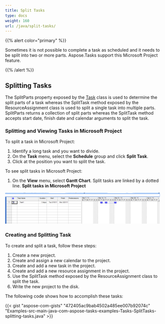 ```yaml
---
title: Split Tasks
type: docs
weight: 160
url: /java/split-tasks/
---
```


{{% alert color="primary" %}} 

Sometimes it is not possible to complete a task as scheduled and it needs to be split into two or more parts. Aspose.Tasks support this Microsoft Project feature.

{{% /alert %}} 
## **Splitting Tasks**
The SplitParts property exposed by the [Task](https://apireference.aspose.com/tasks/java/com.aspose.tasks/Task/) class is used to determine the split parts of a task whereas the SplitTask method exposed by the ResourceAssignment class is used to split a single task into multiple parts. SplitParts returns a collection of split parts whereas the SplitTask method accepts start date, finish date and calendar arguments to split the task.
### **Splitting and Viewing Tasks in Microsoft Project**
To split a task in Microsoft Project:

1. Identify a long task and you want to divide.
1. On the **Task** menu, select the **Schedule** group and click **Split Task**.
1. Click at the position you want to split the task.

To see split tasks in Microsoft Project:

1. On the **View** menu, select **Gantt Chart**.
   Split tasks are linked by a dotted line. 
   **Split tasks in Microsoft Project** 

![todo:image_alt_text](split-tasks_1.png)
### **Creating and Splitting Task**
To create and split a task, follow these steps:

1. Create a new project.
1. Create and assign a new calendar to the project.
1. Create and add a new task in the project.
1. Create and add a new resource assignment in the project.
1. Use the SplitTask method exposed by the ResourceAssignment class to split the task.
1. Write the new project to the disk.

The following code shows how to accomplish these tasks:

{{< gist "aspose-com-gists" "472405ac9bab4502a485ee007b92074c" "Examples-src-main-java-com-aspose-tasks-examples-Tasks-SplitTasks-splitting-tasks.java" >}}
